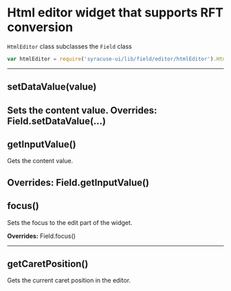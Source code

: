 # Html editor widget that supports RFT conversion
`HtmlEditor` class subclasses the `Field` class
```javascript
var htmlEditor = require('syracuse-ui/lib/field/editor/htmlEditor').HtmlEditor
```
-------------
## setDataValue(value)

Sets the content value.
**Overrides:** Field.setDataValue(...)
-------------
## getInputValue()

Gets the content value.

**Overrides:** Field.getInputValue()
-------------
## focus()

Sets the focus to the edit part of the widget.

**Overrides:** Field.focus()

-------------
## getCaretPosition()

Gets the current caret position in the editor.

